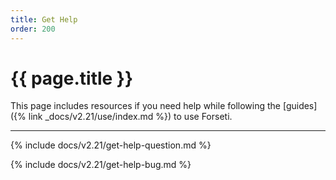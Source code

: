 ```yaml
---
title: Get Help
order: 200
---
```


# {{ page.title }}

This page includes resources if you need help while following the
[guides]({% link _docs/v2.21/use/index.md %}) to use Forseti.

---

{% include docs/v2.21/get-help-question.md %}

{% include docs/v2.21/get-help-bug.md %}
